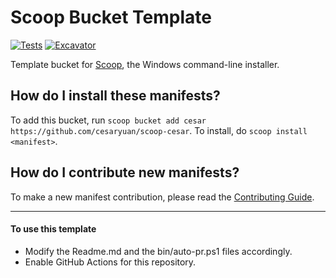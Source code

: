 # Scoop Bucket Template

<!-- Uncomment the following line after replacing placeholders -->
[![Tests](https://github.com/cesaryuan/scoop-cesar/actions/workflows/ci.yml/badge.svg)](https://github.com/cesaryuan/scoop-cesar/actions/workflows/ci.yml) [![Excavator](https://github.com/cesaryuan/scoop-cesar/actions/workflows/excavator.yml/badge.svg)](https://github.com/cesaryuan/scoop-cesar/actions/workflows/excavator.yml)

Template bucket for [Scoop](https://scoop.sh), the Windows command-line installer.

How do I install these manifests?
---------------------------------

To add this bucket, run `scoop bucket add cesar https://github.com/cesaryuan/scoop-cesar`. To install, do `scoop install <manifest>`.

How do I contribute new manifests?
----------------------------------

To make a new manifest contribution, please read the [Contributing Guide](https://github.com/ScoopInstaller/.github/blob/main/.github/CONTRIBUTING.md).

----

#### To use this template

- Modify the Readme.md and the bin/auto-pr.ps1 files accordingly.
- Enable GitHub Actions for this repository.
